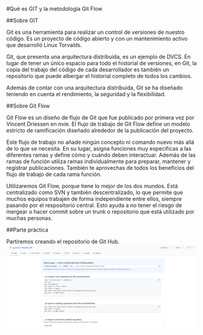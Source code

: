 #Qué es GIT y la metodología Git Flow

##Sobre GIT

Git es una herramienta para realizar un control de versiones de nuestro código. Es un proyecto de código abierto y con un mantenimiento activo que desarrolló Linux Torvalds.

Git, que presenta una arquitectura distribuida, es un ejemplo de DVCS. En lugar de tener un único espacio para todo el historial de versiones, en Git, la copia del trabajo del código de cada desarrollador es también un repositorio que puede albergar el historial completo de todos los cambios. 

Además de contar con una arquitectura distribuida, Git se ha diseñado teniendo en cuenta el rendimiento, la seguridad y la flexibilidad.

##Sobre Git Flow

Git Flow es un diseño de flujo de Git que fue publicado por primera vez por Vincent Driessen en nvie. El flujo de trabajo de Git Flow define un modelo estricto de ramificación diseñado alrededor de la publicación del proyecto. 

Este flujo de trabajo no añade ningún concepto ni comando nuevo más allá de lo que se necesita. En su lugar, asigna funciones muy específicas a las diferentes ramas y define cómo y cuándo deben interactuar. Además de las ramas de función utiliza ramas individualmente para preparar, mantener y registrar publicaciones. También te aprovechas de todos los beneficios del flujo de trabajo de cada rama función.

Utilizaremos Git Flow, porque tiene lo mejor de los dos mundos. Está centralizado como SVN y también descentralizado, lo que permite que muchos equipos trabajen de forma independiente entre ellos, siempre pasando por el respositorio central. Esto ayuda a no tener el riesgo de mergear o hacer commit sobre un trunk o repositorio que está utilizado por muchas personas.

##Parte práctica

Partiremos creando el repositorio de Git Hub.
![Creacion del repositorio](/images/image41.png)